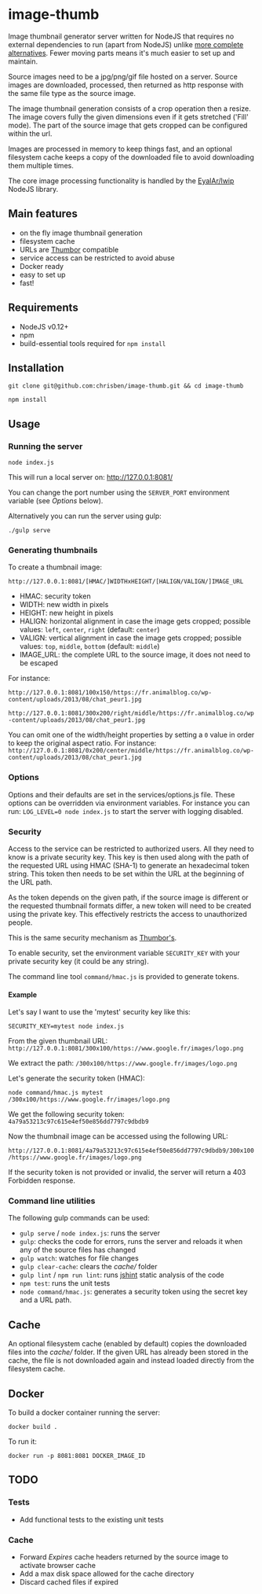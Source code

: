 # image-thumb

Image thumbnail generator server written for NodeJS that requires no external
dependencies to run (apart from NodeJS) unlike
[more complete](https://github.com/thumbor/thumbor/wiki/Requirements)
[alternatives](https://github.com/ssaw/openross#requirements).
Fewer moving parts means it's much easier to set up and maintain.

Source images need to be a jpg/png/gif file hosted on a server. Source
images are downloaded, processed, then returned as http response with the same
file type as the source image.

The image thumbnail generation consists of a crop operation then a resize.
The image covers fully the given dimensions even if it gets stretched ('Fill' mode).
The part of the source image that gets cropped can be configured within the url.

Images are processed in memory to keep things fast, and an optional filesystem
cache keeps a copy of the downloaded file to avoid downloading them multiple
times.

The core image processing functionality is handled by the
[EyalAr/lwip](https://github.com/EyalAr/lwip) NodeJS library.

## Main features

- on the fly image thumbnail generation
- filesystem cache
- URLs are [Thumbor](https://github.com/thumbor/thumbor) compatible
- service access can be restricted to avoid abuse
- Docker ready
- easy to set up
- fast!

## Requirements

- NodeJS v0.12+
- npm
- build-essential tools required for `npm install`

## Installation


```
git clone git@github.com:chrisben/image-thumb.git && cd image-thumb
```

```
npm install
```

## Usage

### Running the server

```
node index.js
```

This will run a local server on: http://127.0.0.1:8081/

You can change the port number using the `SERVER_PORT` environment variable
(see _Options_ below).

Alternatively you can run the server using gulp:

```
./gulp serve
```

### Generating thumbnails

To create a thumbnail image:

`http://127.0.0.1:8081/[HMAC/]WIDTHxHEIGHT/[HALIGN/VALIGN/]IMAGE_URL`

- HMAC: security token
- WIDTH: new width in pixels
- HEIGHT: new height in pixels
- HALIGN: horizontal alignment in case the image gets cropped; possible values:
`left`, `center`, `right` (default: `center`)
- VALIGN: vertical alignment in case the image gets cropped; possible values:
`top`, `middle`, `bottom` (default: `middle`)
- IMAGE_URL: the complete URL to the source image, it does not need to be escaped

For instance:

`http://127.0.0.1:8081/100x150/https://fr.animalblog.co/wp-content/uploads/2013/08/chat_peur1.jpg`

`http://127.0.0.1:8081/300x200/right/middle/https://fr.animalblog.co/wp-content/uploads/2013/08/chat_peur1.jpg`

You can omit one of the width/height properties by setting a `0` value in order
to keep the original aspect ratio. For instance:
`http://127.0.0.1:8081/0x200/center/middle/https://fr.animalblog.co/wp-content/uploads/2013/08/chat_peur1.jpg`

### Options

Options and their defaults are set in the services/options.js file.
These options can be overridden via environment variables.
For instance you can run: `LOG_LEVEL=0 node index.js` to start the server
with logging disabled.

### Security

Access to the service can be restricted to authorized users. All they need to
know is a private security key. This key is then used along with the path of the
requested URL using HMAC (SHA-1) to generate an hexadecimal token string. This
token then needs to be set within the URL at the beginning of the URL path.

As the token depends on the given path, if the source image is different or the
requested thumbnail formats differ, a new token will need to be created using the
private key. This effectively restricts the access to unauthorized people.

This is the same security mechanism as
[Thumbor's](https://github.com/thumbor/thumbor/wiki/Security#stopping-tampering).

To enable security, set the environment variable `SECURITY_KEY` with your private
security key (it could be any string).

The command line tool `command/hmac.js` is provided to generate tokens.

#### Example

Let's say I want to use the 'mytest' security key like this:

```
SECURITY_KEY=mytest node index.js
```

From the given thumbnail URL: `http://127.0.0.1:8081/300x100/https://www.google.fr/images/logo.png`

We extract the path: `/300x100/https://www.google.fr/images/logo.png`

Let's generate the security token (HMAC):

```
node command/hmac.js mytest /300x100/https://www.google.fr/images/logo.png
```

We get the following security token: `4a79a53213c97c615e4ef50e856dd7797c9dbdb9`

Now the thumbnail image can be accessed using the following URL:

`http://127.0.0.1:8081/4a79a53213c97c615e4ef50e856dd7797c9dbdb9/300x100/https://www.google.fr/images/logo.png`

If the security token is not provided or invalid, the server will return a 403
Forbidden response.

### Command line utilities

The following gulp commands can be used:
- `gulp serve` / `node index.js`: runs the server
- `gulp`: checks the code for errors, runs the server and reloads it when any of
 the source files has changed
- `gulp watch`: watches for file changes
- `gulp clear-cache`: clears the _cache/_ folder
- `gulp lint` / `npm run lint`: runs [jshint](http://jshint.com/) static analysis of the code
- `npm test`: runs the unit tests
- `node command/hmac.js`: generates a security token using the secret key and a
URL path.

## Cache

An optional filesystem cache (enabled by default) copies the downloaded files into
the _cache/_ folder. If the given URL has already been stored in the cache, the file
is not downloaded again and instead loaded directly from the filesystem cache.

## Docker

To build a docker container running the server:

```
docker build .
```

To run it:

```
docker run -p 8081:8081 DOCKER_IMAGE_ID
```

## TODO

### Tests
- Add functional tests to the existing unit tests

### Cache
- Forward _Expires_ cache headers returned by the source image to activate browser cache
- Add a max disk space allowed for the cache directory
- Discard cached files if expired
